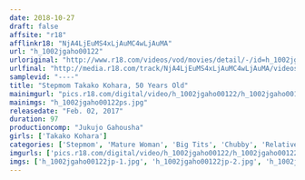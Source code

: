 ```yaml
---
date: 2018-10-27
draft: false
affsite: "r18"
afflinkr18: "NjA4LjEuMS4xLjAuMC4wLjAuMA"
url: "h_1002jgaho00122"
urloriginal: "http://www.r18.com/videos/vod/movies/detail/-/id=h_1002jgaho00122"
urlfinal: "http://media.r18.com/track/NjA4LjEuMS4xLjAuMC4wLjAuMA/videos/vod/movies/detail/-/id=h_1002jgaho00122"
samplevid: "----"
title: "Stepmom Takako Kohara, 50 Years Old"
mainimgurl: "pics.r18.com/digital/video/h_1002jgaho00122/h_1002jgaho00122ps.jpg"
mainimgs: "h_1002jgaho00122ps.jpg"
releasedate: "Feb. 02, 2017"
duration: 97
productioncomp: "Jukujo Gahousha"
girls: ['Takako Kohara']
categories: ['Stepmom', 'Mature Woman', 'Big Tits', 'Chubby', 'Relatives', 'Featured Actress']
imgurls: ['pics.r18.com/digital/video/h_1002jgaho00122/h_1002jgaho00122jp-1.jpg', 'pics.r18.com/digital/video/h_1002jgaho00122/h_1002jgaho00122jp-2.jpg', 'pics.r18.com/digital/video/h_1002jgaho00122/h_1002jgaho00122jp-3.jpg', 'pics.r18.com/digital/video/h_1002jgaho00122/h_1002jgaho00122jp-4.jpg', 'pics.r18.com/digital/video/h_1002jgaho00122/h_1002jgaho00122jp-5.jpg', 'pics.r18.com/digital/video/h_1002jgaho00122/h_1002jgaho00122jp-6.jpg', 'pics.r18.com/digital/video/h_1002jgaho00122/h_1002jgaho00122jp-7.jpg', 'pics.r18.com/digital/video/h_1002jgaho00122/h_1002jgaho00122jp-8.jpg', 'pics.r18.com/digital/video/h_1002jgaho00122/h_1002jgaho00122jp-9.jpg', 'pics.r18.com/digital/video/h_1002jgaho00122/h_1002jgaho00122jp-10.jpg', 'pics.r18.com/digital/video/h_1002jgaho00122/h_1002jgaho00122jp-11.jpg', 'pics.r18.com/digital/video/h_1002jgaho00122/h_1002jgaho00122jp-12.jpg', 'pics.r18.com/digital/video/h_1002jgaho00122/h_1002jgaho00122jp-13.jpg', 'pics.r18.com/digital/video/h_1002jgaho00122/h_1002jgaho00122jp-14.jpg', 'pics.r18.com/digital/video/h_1002jgaho00122/h_1002jgaho00122jp-15.jpg', 'pics.r18.com/digital/video/h_1002jgaho00122/h_1002jgaho00122jp-16.jpg', 'pics.r18.com/digital/video/h_1002jgaho00122/h_1002jgaho00122jp-17.jpg', 'pics.r18.com/digital/video/h_1002jgaho00122/h_1002jgaho00122jp-18.jpg', 'pics.r18.com/digital/video/h_1002jgaho00122/h_1002jgaho00122jp-19.jpg', 'pics.r18.com/digital/video/h_1002jgaho00122/h_1002jgaho00122jp-20.jpg']
imgs: ['h_1002jgaho00122jp-1.jpg', 'h_1002jgaho00122jp-2.jpg', 'h_1002jgaho00122jp-3.jpg', 'h_1002jgaho00122jp-4.jpg', 'h_1002jgaho00122jp-5.jpg', 'h_1002jgaho00122jp-6.jpg', 'h_1002jgaho00122jp-7.jpg', 'h_1002jgaho00122jp-8.jpg', 'h_1002jgaho00122jp-9.jpg', 'h_1002jgaho00122jp-10.jpg', 'h_1002jgaho00122jp-11.jpg', 'h_1002jgaho00122jp-12.jpg', 'h_1002jgaho00122jp-13.jpg', 'h_1002jgaho00122jp-14.jpg', 'h_1002jgaho00122jp-15.jpg', 'h_1002jgaho00122jp-16.jpg', 'h_1002jgaho00122jp-17.jpg', 'h_1002jgaho00122jp-18.jpg', 'h_1002jgaho00122jp-19.jpg', 'h_1002jgaho00122jp-20.jpg']
---
```

